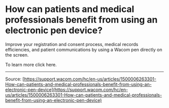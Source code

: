 # How can patients and medical professionals benefit from using an electronic pen device?

Improve your registration and consent process, medical records efficiencies, and patient communications by using a Wacom pen directly on the screen.


To learn more click here.

---
Source: [https://support.wacom.com/hc/en-us/articles/1500006263301-How-can-patients-and-medical-professionals-benefit-from-using-an-electronic-pen-device](https://support.wacom.com/hc/en-us/articles/1500006263301-How-can-patients-and-medical-professionals-benefit-from-using-an-electronic-pen-device)
